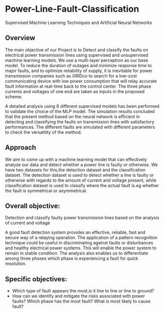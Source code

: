 # Power-Line-Fault-Classification
Supervised Machine Learning Techniques and Artificial Neural Networks
## Overview
The main objective of our Project is to Detect and classify the faults on electrical power transmission lines using supervised and unsupervised machine learning models. We use a multi-layer perceptron as our base model. 
To reduce the duration of outages and minimize response time to major faults, and to optimize reliability of supply, it is inevitable for power transmission companies such as GRIDco to search for a low-cost communicating device with low power consumption that will relay accurate fault information at real-time back to the control center.
The three phase currents and voltages of one end are taken as inputs in the proposed scheme.

A detailed analysis using 8 different supervised models has been performed to validate the choice of the MLP model. The simulation results concluded that the present method based on the neural network is efficient in detecting and classifying the faults on transmission lines with satisfactory performances. The different faults are simulated with different parameters to check the versatility of the method. 

## Approach
We aim to come up with a machine learning model that can effectively analyze our data and detect whether a power line is faulty or otherwise.
We have two datasets for this,the detection dataset and the classification dataset.
The detection dataset is used to detect whether a line is faulty or otherwise with regards to the amount of current and voltage present, while classification dataset is used to classify where the actual fault is.eg whether the fault is symmetrical or asymmetrical.

## Overall objective:
Detection and classify faulty power transmission lines based on the analysis of current and voltage

A good fault detection system provides an effective, reliable, fast and secure way of a relaying operation. The application of a pattern recognition technique could be useful in discriminating against faults or disturbances and healthy electrical power systems. This will enable the power system to remain in stable condition. 
The analysis  also enables us to differentiate among three phases which phase is experiencing a fault for quick resolution.

## Specific objectives:


- Which type of fault appears the most,is it line to line or line to ground?
- How can we identify and mitigate the risks associated with power faults?
Which phase has the most fault?
What is most likely to cause fault?





